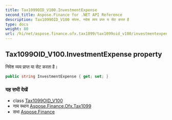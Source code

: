 ```yaml
---
title: Tax1099OID_V100.InvestmentExpense
second_title: Aspose.Finance for .NET API Reference
description: Tax1099OID_V100 संपत्त. नवेश व्यय प्रप्त य सेट करत है
type: docs
weight: 80
url: /hi/net/aspose.finance.ofx.tax1099/tax1099oid_v100/investmentexpense/
---
```

## Tax1099OID_V100.InvestmentExpense property

निवेश व्यय प्राप्त या सेट करता है।

```csharp
public string InvestmentExpense { get; set; }
```

### यह सभी देखें

* class [Tax1099OID_V100](../)
* नाम स्थान [Aspose.Finance.Ofx.Tax1099](../../tax1099oid_v100/)
* सभा [Aspose.Finance](../../../)


